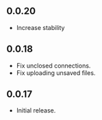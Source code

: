 ## 0.0.20
* Increase stability

## 0.0.18
* Fix unclosed connections.
* Fix uploading unsaved files.

## 0.0.17
* Initial release.